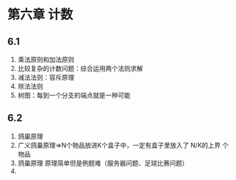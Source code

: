 # 第六章 计数

## 6.1
1. 乘法原则和加法原则
2. 比较复杂的计数问题：综合运用两个法则求解
3. 减法法则：容斥原理
4. 除法法则
5. 树图：每到一个分支的端点就是一种可能

## 6.2
1. 鸽巢原理
2. 广义鸽巢原理=>N个物品放进K个盒子中，一定有盒子里放入了 N/K的上界 个物品
3. 鸽巢原理 原理简单但是例题难（服务器问题、足球比赛问题）
4. 
<!--stackedit_data:
eyJoaXN0b3J5IjpbLTQ4OTU4NzEzNiwxNTg4MzE1Njg0XX0=
-->